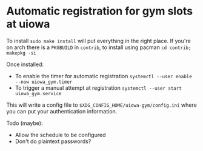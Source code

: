 # Automatic registration for gym slots at uiowa

To install `sudo make install` will put everything in the right place.
If you're on arch there is a `PKGBUILD` in `contrib`, to install using
pacman `cd contrib; makepkg -si`

Once installed:
  - To enable the timer for automatic registration `systemctl --user enable --now uiowa_gym.timer`
  - To trigger a manual attempt at registration `systemctl --user start uiowa_gym.service`

This will write a config file to `$XDG_CONFIG_HOME/uiowa-gym/config.ini` where you can put your
authentication information.

Todo (maybe):
  - Allow the schedule to be configured
  - Don't do plaintext passwords?
